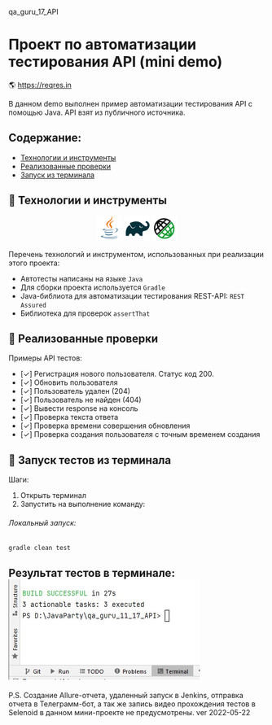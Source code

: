 qa_guru_17_API

# Проект по автоматизации тестирования API (mini demo)
:earth_americas: https://reqres.in

В данном demo выполнен пример автоматизации тестирования API с помощью Java.
API взят из публичного источника.

## Содержание:
- [Технологии и инструменты](#watermelon-технологии-и-инструменты)
- [Реализованные проверки](#watermelon-Реализованные-проверки)
- [Запуск из терминала](#watermelon-Запуск-тестов-из-терминала)

## :watermelon: Технологии и инструменты

<p align="center">
<a href="https://www.java.com/"><img src="images/logo/Java.svg" width="50" height="50"  alt="Java"/></a>
<a href="https://gradle.org/"><img src="images/logo/Gradle.svg" width="50" height="50"  alt="Gradle"/></a>
<a href="https://https://rest-assured.io//"><img src="images/logo/RestAssured.svg" width="50" height="50"  alt="Rest-Assured" title="Rest-Assured"></a>
</p>

Перечень технологий и инструментом, использованных при реализации этого проекта:
- Автотесты написаны на языке `Java`
- Для сборки проекта используется `Gradle`
- Java-библиота для автоматизации тестирования REST-API: `REST Assured`
- Библиотека для проверок `assertThat`

## :watermelon: Реализованные проверки
Примеры API тестов:
- [✓] Регистрация нового пользователя. Статус код 200.
- [✓] Обновить пользователя
- [✓] Пользователь удален (204)
- [✓] Пользователь не найден (404)
- [✓] Вывести response на консоль
- [✓] Проверка текста ответа
- [✓] Проверка времени совершения обновления
- [✓] Проверка создания пользователя с точным временем создания

## :watermelon: Запуск тестов из терминала
Шаги:
1. Открыть терминал
2. Запустить на выполнение команду:
###### Локальный запуск:
```
gradle clean test
```
Результат тестов в терминале:
 <img title="Результат тестов в терминале" src="images/Screenshot_13.jpg">
----------
P.S. Создание Allure-отчета, удаленный запуск в Jenkins, отправка отчета в Телеграмм-бот, а так же запись видео прохождения тестов в Selenoid в данном мини-проекте не предусмотрены.
ver 2022-05-22
